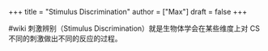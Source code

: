 +++
title = "Stimulus Discrimination"
author = ["Max"]
draft = false
+++

\#wiki
刺激辨别（Stimulus Discrimination）就是生物体学会在某些维度上对 CS 不同的刺激做出不同的反应的过程。
